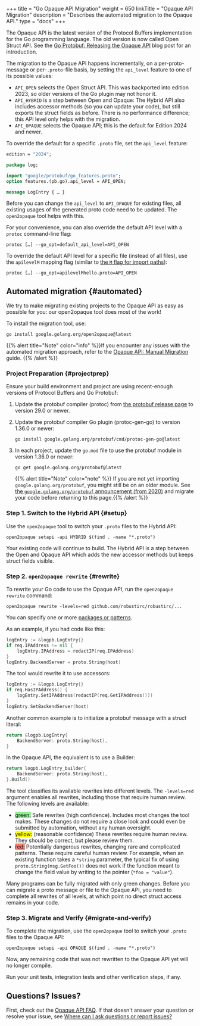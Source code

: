+++
title = "Go Opaque API Migration"
weight = 650
linkTitle = "Opaque API Migration"
description = "Describes the automated migration to the Opaque API."
type = "docs"
+++

The Opaque API is the latest version of the Protocol Buffers implementation for
the Go programming language. The old version is now called Open Struct API. See
the [Go Protobuf: Releasing the Opaque API](https://go.dev/blog/protobuf-opaque)
blog post for an introduction.

The migration to the Opaque API happens incrementally, on a per-proto-message or
per-`.proto`-file basis, by setting the `api_level` feature to one of its
possible values:

*   `API_OPEN` selects the Open Struct API. This was backported into edition
    2023, so older versions of the Go plugin may not honor it.
*   `API_HYBRID` is a step between Open and Opaque: The Hybrid API also includes
    accessor methods (so you can update your code), but still exports the struct
    fields as before. There is no performance difference; this API level only
    helps with the migration.
*   `API_OPAQUE` selects the Opaque API; this is the default for Edition 2024
    and newer.

To override the default for a specific `.proto` file, set the `api_level`
feature:

```proto
edition = "2024";

package log;

import "google/protobuf/go_features.proto";
option features.(pb.go).api_level = API_OPEN;

message LogEntry { … }
```

Before you can change the `api_level` to `API_OPAQUE` for existing files, all
existing usages of the generated proto code need to be updated. The
`open2opaque` tool helps with this.

For your convenience, you can also override the default API level with a
`protoc` command-line flag:

```
protoc […] --go_opt=default_api_level=API_OPEN
```

To override the default API level for a specific file (instead of all files),
use the `apilevelM` mapping flag (similar to
[the `M` flag for import paths](/reference/go/go-generated/#package)):

```
protoc […] --go_opt=apilevelMhello.proto=API_OPEN
```

## Automated migration {#automated}

We try to make migrating existing projects to the Opaque API as easy as possible
for you: our open2opaque tool does most of the work!

To install the migration tool, use:

```
go install google.golang.org/open2opaque@latest
```

{{% alert title="Note" color="info" %}}If
you encounter any issues with the automated migration approach, refer to the
[Opaque API: Manual Migration](/reference/go/opaque-migration-manual)
guide. {{% /alert %}}

### Project Preparation {#projectprep}

Ensure your build environment and project are using recent-enough versions of
Protocol Buffers and Go Protobuf:

1.  Update the protobuf compiler (protoc) from
    [the protobuf release page](https://github.com/protocolbuffers/protobuf/releases/latest)
    to version 29.0 or newer.

1.  Update the protobuf compiler Go plugin (protoc-gen-go) to version 1.36.0 or
    newer:

    ```
    go install google.golang.org/protobuf/cmd/protoc-gen-go@latest
    ```

1.  In each project, update the `go.mod` file to use the protobuf module in
    version 1.36.0 or newer:

    ```
    go get google.golang.org/protobuf@latest
    ```

    {{% alert title="Note" color="note" %}} If you
    are not yet importing `google.golang.org/protobuf`, you might still be on an
    older module. See
    [the `google.golang.org/protobuf` announcement (from 2020)](https://go.dev/blog/protobuf-apiv2)
    and migrate your code before returning to this
    page.{{% /alert %}}

### Step 1. Switch to the Hybrid API {#setup}

Use the `open2opaque` tool to switch your `.proto` files to the Hybrid API:

```
open2opaque setapi -api HYBRID $(find . -name "*.proto")
```

Your existing code will continue to build. The Hybrid API is a step between the
Open and Opaque API which adds the new accessor methods but keeps struct fields
visible.

### Step 2. `open2opaque rewrite` {#rewrite}

To rewrite your Go code to use the Opaque API, run the `open2opaque rewrite`
command:

```
open2opaque rewrite -levels=red github.com/robustirc/robustirc/...
```

You can specify one or more
[packages or patterns](https://pkg.go.dev/cmd/go#hdr-Package_lists_and_patterns).

As an example, if you had code like this:

```go
logEntry := &logpb.LogEntry{}
if req.IPAddress != nil {
    logEntry.IPAddress = redactIP(req.IPAddress)
}
logEntry.BackendServer = proto.String(host)
```

The tool would rewrite it to use accessors:

```go
logEntry := &logpb.LogEntry{}
if req.HasIPAddress() {
    logEntry.SetIPAddress(redactIP(req.GetIPAddress()))
}
logEntry.SetBackendServer(host)
```

Another common example is to initialize a protobuf message with a struct
literal:

```go
return &logpb.LogEntry{
    BackendServer: proto.String(host),
}
```

In the Opaque API, the equivalent is to use a Builder:

```go
return logpb.LogEntry_builder{
    BackendServer: proto.String(host),
}.Build()
```

The tool classifies its available rewrites into different levels. The
`-levels=red` argument enables all rewrites, including those that require human
review. The following levels are available:

*   <span style="background-color: lightgreen">green:</span> Safe rewrites (high
    confidence). Includes most changes the tool makes. These changes do not
    require a close look and could even be submitted by automation, without any
    human oversight.
*   <span style="background-color: yellow">yellow:</span> (reasonable
    confidence) These rewrites require human review. They should be correct, but
    please review them.
*   <span style="background-color: salmon">red:</span> Potentially dangerous
    rewrites, changing rare and complicated patterns. These require careful
    human review. For example, when an existing function takes a `*string`
    parameter, the typical fix of using `proto.String(msg.GetFoo())` does not
    work if the function meant to change the field value by writing to the
    pointer (`*foo = "value"`).

Many programs can be fully migrated with only green changes. Before you can
migrate a proto message or file to the Opaque API, you need to complete all
rewrites of all levels, at which point no direct struct access remains in your
code.

### Step 3. Migrate and Verify {#migrate-and-verify}

To complete the migration, use the `open2opaque` tool to switch your `.proto`
files to the Opaque API:

```
open2opaque setapi -api OPAQUE $(find . -name "*.proto")
```

Now, any remaining code that was not rewritten to the Opaque API yet will no
longer compile.

Run your unit tests, integration tests and other verification steps, if any.

## Questions? Issues?

First, check out the
[Opaque API FAQ](/reference/go/opaque-faq). If that
doesn't answer your question or resolve your issue, see
[Where can I ask questions or report issues?](/reference/go/opaque-faq#questions)
